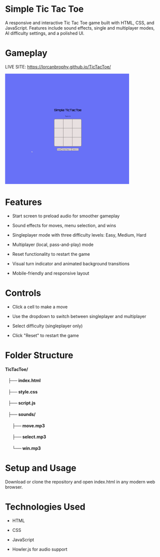 # Simple Tic Tac Toe
A responsive and interactive Tic Tac Toe game built with HTML, CSS, and JavaScript. Features include sound effects, single and multiplayer modes, AI difficulty settings, and a polished UI.

# Gameplay

LIVE SITE:  https://lorcanbrophy.github.io/TicTacToe/

![Gameplay preview](readme-assets/gameplay.gif)

# Features
- Start screen to preload audio for smoother gameplay

- Sound effects for moves, menu selection, and wins

- Singleplayer mode with three difficulty levels: Easy, Medium, Hard

- Multiplayer (local, pass-and-play) mode

- Reset functionality to restart the game

- Visual turn indicator and animated background transitions

- Mobile-friendly and responsive layout

# Controls
- Click a cell to make a move

- Use the dropdown to switch between singleplayer and multiplayer

- Select difficulty (singleplayer only)

- Click "Reset" to restart the game

# Folder Structure

#### TicTacToe/
#### &nbsp;&nbsp;&nbsp;├── index.html
#### &nbsp;&nbsp;&nbsp;├── style.css
#### &nbsp;&nbsp;&nbsp;├── script.js

#### &nbsp;&nbsp;&nbsp;├── sounds/
#### &nbsp;&nbsp;&nbsp;&nbsp;&nbsp;&nbsp;&nbsp;├── move.mp3
#### &nbsp;&nbsp;&nbsp;&nbsp;&nbsp;&nbsp;&nbsp;├── select.mp3
#### &nbsp;&nbsp;&nbsp;&nbsp;&nbsp;&nbsp;&nbsp;└── win.mp3

# Setup and Usage
Download or clone the repository and open index.html in any modern web browser.

# Technologies Used

- HTML

- CSS

- JavaScript

- Howler.js for audio support